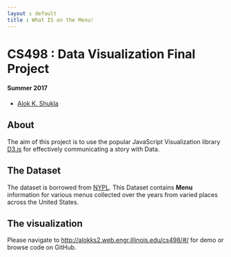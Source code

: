 ```yaml
---
layout : default
title : What IS on the Menu!
---
```


# CS498 : Data Visualization Final Project 

#### Summer 2017  

- [Alok K. Shukla](mailto:alokks2@illinois.edu?Subject=CS598Project)


## About

The aim of this project is to use the popular JavaScript Visualization library [D3.js](d3js.org) for effectively communicating a story with Data. 

## The Dataset

The dataset is borrowed from [NYPL](nypl.menus.org). This Dataset contains __Menu__ information for various menus collected over the years from varied places across the United States. 

## The visualization

Please navigate to http://alokks2.web.engr.illinois.edu/cs498/#/ for demo or browse code on GitHub.
